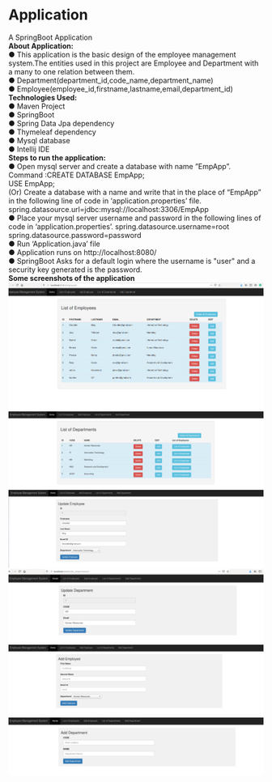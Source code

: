 # Application
A SpringBoot Application<br>
<b>About Application:</b><br>
● This application is the basic design of the employee management system.The entities used in this project are Employee and Department with a many to one relation between them.<br>
● Department(department_id,code_name,department_name)<br>
● Employee(employee_id,firstname,lastname,email,department_id)<br>
<b>Technologies Used:</b><br>
● Maven Project<br>
● SpringBoot<br>
● Spring Data Jpa dependency<br>
● Thymeleaf dependency<br>
● Mysql database<br>
● Intellij IDE<br>
<b>Steps to run the application:</b><br>
● Open mysql server and create a database with name ”EmpApp”.<br>
Command :CREATE DATABASE EmpApp;<br>
USE EmpApp;<br>
(Or)
Create a database with a name and write that in the place of “EmpApp” in the following line of code in ‘application.properties’ file.
spring.datasource.url​=​jdbc:mysql://localhost:3306/EmpApp<br>
● Place your mysql server username and password in the following lines of code in ‘application.properties’.
spring.datasource.username​=​root<br>
spring.datasource.password​=​password<br>
● Run ‘Application.java’ file<br>
● Application runs on ​http://localhost:8080/<br>
● SpringBoot Asks for a default login where the username is "user" and a security key generated is the password.<br>
<b> Some screenshots of the application</b> <br>
![](images/list_emp.png)
<br>
![](images/list_dept.png)
<br>
![](images/edit_emp.png)
<br>
![](images/edit_dept.png)
<br>
![](images/add_emp.png)
<br>
![](images/add_dept.png)
